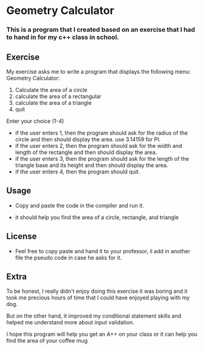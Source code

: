 # Geometry Calculator

### This is a program that I created based on an exercise that I had to hand in for my c++ class in school.

## Exercise


My exercise asks me to write a program that displays the following menu:
Geometry Calculator:
1. Calculate the area of a circle
2. calculate the area of a rectangular
3. calculate the area of a triangle
4. quit

Enter your choice (1-4)

+ if the user enters 1, then the program should ask for the radius of the circle and then should display the area. use 3.14159 for PI.
+ if the user enters 2, then the program should ask for the width and length of the rectangle and then should display the area.
+ if the user enters 3, then the program should ask for the length of the triangle base and its height and then should display the area.
+ if the user enters 4, then the program should quit.

## Usage 

+ Copy and paste the code in the compiler and run it.

+ it should help you find the area of a circle, rectangle, and triangle 

## License

+ Feel free to copy paste and hand it to your professor, il add in another file the pseudo code in case he asks for it.


## Extra 

To be honest, I really didn't enjoy doing this exercise it was boring and it took me precious hours of time that I could have enjoyed playing with my dog.

But on the other hand, it improved my conditional statement skills and helped me understand more about input validation.

I hope this program will help you get an A++ on your class or it can help you find the area of your coffee mug


